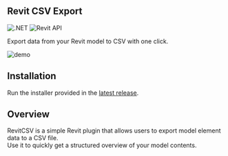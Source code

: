 ## Revit CSV Export

![.NET](https://img.shields.io/badge/.NET-4.8-green.svg)
![Revit API](https://img.shields.io/badge/RevitAPI-2023-blue.svg)

Export data from your Revit model to CSV with one click.

![demo](RevitCSV/RevitCSV/Resources/release-v1.0.0-revit-csv.gif)

## Installation

Run the installer provided in the [latest release](https://github.com/franpossetto/revit-csv/releases/latest/download/RevitCSV.exe).

## Overview

RevitCSV is a simple Revit plugin that allows users to export model element data to a CSV file.  
Use it to quickly get a structured overview of your model contents.
